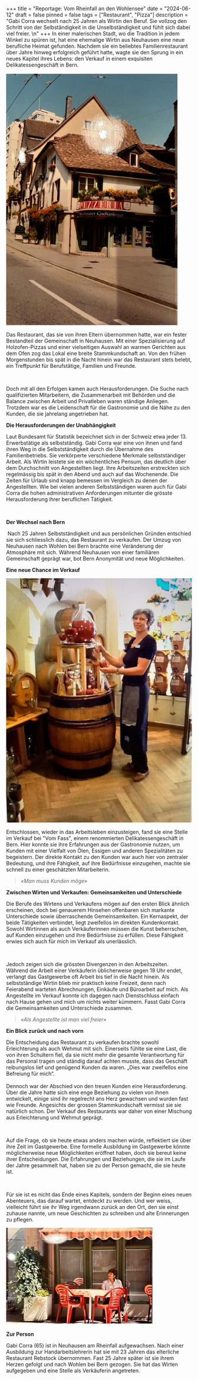+++
title = "Reportage: Vom Rheinfall an den Wohlensee"
date = "2024-06-12"
draft = false
pinned = false
tags = ["Restaurant", "Pizza"]
description = "Gabi Corra wechselt nach 25 Jahren als Wirtin den Beruf. Sie vollzog den Schritt von der Selbständigkeit in die Unselbständigkeit und fühlt sich dabei viel freier. \n"
+++
In einer malerischen Stadt, wo die Tradition in jedem Winkel zu spüren ist, hat eine ehemalige Wirtin aus Neuhausen eine neue berufliche Heimat gefunden. Nachdem sie ein beliebtes Familienrestaurant über Jahre hinweg erfolgreich geführt hatte, wagte sie den Sprung in ein neues Kapitel ihres Lebens: den Verkauf in einem exquisiten Delikatessengeschäft in Bern.

![Pizzeria Corra in Neuhausen am Rheinfall](screenshot-2024-06-12-at-17.14.30-min.jpg "Die Anfänge in Neuhausen")

Das Restaurant, das sie von ihren Eltern übernommen hatte, war ein fester Bestandteil der Gemeinschaft in Neuhausen. Mit einer Spezialisierung auf Holzofen-Pizzas und einer vielseitigen Auswahl an warmen Gerichten aus dem Ofen zog das Lokal eine breite Stammkundschaft an. Von den frühen Morgenstunden bis spät in die Nacht hinein war das Restaurant stets belebt, ein Treffpunkt für Berufstätige, Familien und Freunde.

 

Doch mit all den Erfolgen kamen auch Herausforderungen. Die Suche nach qualifizierten Mitarbeitern, die Zusammenarbeit mit Behörden und die Balance zwischen Arbeit und Privatleben waren ständige Anliegen. Trotzdem war es die Leidenschaft für die Gastronomie und die Nähe zu den Kunden, die sie jahrelang angetrieben hat.



**Die Herausforderungen der Unabhängigkeit**

Laut Bundesamt für Statistik bezeichnet sich in der Schweiz etwa jeder 13. Erwerbstätige als selbstständig. Gabi Corra war eine von ihnen und fand ihren Weg in die Selbstständigkeit durch die Übernahme des Familienbetriebs. Sie verkörperte verschiedene Merkmale selbstständiger Arbeit. Als Wirtin leistete sie ein wöchentliches Pensum, das deutlich über dem Durchschnitt von Angestellten liegt. Ihre Arbeitszeiten erstreckten sich regelmässig bis spät in den Abend und auch auf das Wochenende. Die Zeiten für Urlaub sind knapp bemessen im Vergleich zu denen der Angestellten. Wie bei vielen anderen Selbstständigen waren auch für Gabi Corra die hohen administrativen Anforderungen mitunter die grösste Herausforderung ihrer beruflichen Tätigkeit.

 

**Der Wechsel nach Bern**

 Nach 25 Jahren Selbstständigkeit und aus persönlichen Gründen entschied sie sich schliesslich dazu, das Restaurant zu verkaufen. Der Umzug von Neuhausen nach Wohlen bei Bern brachte eine Veränderung der Atmosphäre mit sich. Während Neuhausen von einer familiären Gemeinschaft geprägt war, bot Bern Anonymität und neue Möglichkeiten.


  

**Eine neue Chance im Verkauf**

![Gabi Corra im vom Fass in Bern](photo-2024-04-29-21-45-55.jpg)

Entschlossen, wieder in das Arbeitsleben einzusteigen, fand sie eine Stelle im Verkauf bei "Vom Fass", einem renommierten Delikatessengeschäft in Bern. Hier konnte sie ihre Erfahrungen aus der Gastronomie nutzen, um Kunden mit einer Vielfalt von Ölen, Essigen und anderen Spezialitäten zu begeistern. Der direkte Kontakt zu den Kunden war auch hier von zentraler Bedeutung, und ihre Fähigkeit, auf ihre Bedürfnisse einzugehen, machte sie schnell zu einer geschätzten Mitarbeiterin.

> *«Man muss Kunden möge»*

**Zwischen Wirten und Verkaufen: Gemeinsamkeiten und Unterschiede**

Die Berufe des Wirtens und Verkaufens mögen auf den ersten Blick ähnlich erscheinen, doch bei genauerem Hinsehen offenbaren sich markante Unterschiede sowie überraschende Gemeinsamkeiten. Ein Kernaspekt, der beide Tätigkeiten verbindet, liegt zweifellos im direkten Kundenkontakt. Sowohl Wirtinnen als auch Verkäuferinnen müssen die Kunst beherrschen, auf Kunden einzugehen und ihre Bedürfnisse zu erfüllen. Diese Fähigkeit erwies sich auch für mich im Verkauf als unerlässlich.

 

Jedoch zeigen sich die grössten Divergenzen in den Arbeitszeiten. Während die Arbeit einer Verkäuferin üblicherweise gegen 19 Uhr endet, verlangt das Gastgewerbe oft Arbeit bis tief in die Nacht hinein. Als selbstständige Wirtin blieb mir praktisch keine Freizeit, denn nach Feierabend warteten Abrechnungen, Einkäufe und Büroarbeit auf mich. Als Angestellte im Verkauf konnte ich dagegen nach Dienstschluss einfach nach Hause gehen und mich um nichts weiter kümmern. Fasst Gabi Corra die Gemeinsamkeiten und Unterschiede zusammen.

> *«Als Angestellte ist man viel freier»*



**Ein Blick zurück und nach vorn**

Die Entscheidung das Restaurant zu verkaufen brachte sowohl Erleichterung als auch Wehmut mit sich. Einerseits fühlte sie eine Last, die von ihren Schultern fiel, da sie nicht mehr die gesamte Verantwortung für das Personal tragen und ständig darauf achten musste, dass das Geschäft reibungslos lief und genügend Kunden da waren. „Dies war zweifellos eine Befreiung für mich“.\
\
Dennoch war der Abschied von den treuen Kunden eine Herausforderung. Über die Jahre hatte sich eine enge Beziehung zu vielen von ihnen entwickelt, einige sind ihr regelrecht ans Herz gewachsen und wurden fast wie Freunde. Angesichts der grossen Stammkundschaft vermisst sie sie natürlich schon. Der Verkauf des Restaurants war daher von einer Mischung aus Erleichterung und Wehmut geprägt.

 

Auf die Frage, ob sie heute etwas anders machen würde, reflektiert sie über ihre Zeit im Gastgewerbe. Eine formelle Ausbildung im Gastgewerbe könnte möglicherweise neue Möglichkeiten eröffnet haben, doch sie bereut keine ihrer Entscheidungen. Die Erfahrungen und Beziehungen, die sie im Laufe der Jahre gesammelt hat, haben sie zu der Person gemacht, die sie heute ist.

 

Für sie ist es nicht das Ende eines Kapitels, sondern der Beginn eines neuen Abenteuers, das darauf wartet, entdeckt zu werden. Und wer weiss, vielleicht führt sie ihr Weg irgendwann zurück an den Ort, den sie einst zuhause nannte, um neue Geschichten zu schreiben und alte Erinnerungen zu pflegen.

![Gabi Corra vor ihrer Pizzeria in Neuhau-sen am Rheinfall](gabicorra-sitzten.jpg)



**Zur Person**

Gabi Corra (65) ist in Neuhausen am Rheinfall aufgewachsen. Nach einer Ausbildung zur Handarbeitslehrerin hat sie mit 23 Jahren das elterliche Restaurant Rebstock übernommen. Fast 25 Jahre später ist sie ihrem Herzen gefolgt und nach Wohlen bei Bern gezogen. Sie hat das Wirten aufgegeben und eine Stelle als Verkäuferin angetreten.